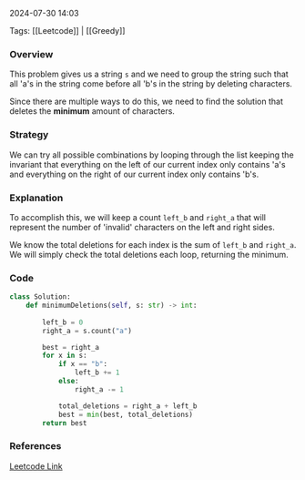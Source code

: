 
2024-07-30 14:03

Tags: [[Leetcode]] | [[Greedy]]


### Overview
This problem gives us a string `s` and we need to group the string such that all 'a's in the string come before all 'b's in the string by deleting characters. 

Since there are multiple ways to do this, we need to find the solution that deletes the **minimum** amount of characters.

### Strategy
We can try all possible combinations by looping through the list keeping the invariant that everything on the left of our current index only contains 'a's and everything on the right of our current index only contains 'b's.

### Explanation
To accomplish this, we will keep a count `left_b` and `right_a` that will represent the number of 'invalid' characters on the left and right sides. 

We know the total deletions for each index is the sum of `left_b` and `right_a`. We will simply check the total deletions each loop, returning the minimum.


### Code
```python
class Solution:
    def minimumDeletions(self, s: str) -> int:
        
        left_b = 0
        right_a = s.count("a")

        best = right_a
        for x in s:
            if x == "b":
                left_b += 1
            else:
                right_a -= 1

            total_deletions = right_a + left_b
            best = min(best, total_deletions)
        return best
```

### References
[Leetcode Link](https://leetcode.com/problems/minimum-deletions-to-make-string-balanced/description/?envType=daily-question&envId=2024-07-30)

